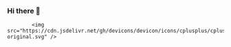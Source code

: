 ### Hi there 👋

<!--
**Cosme-R/Cosme-R** is a ✨ _special_ ✨ repository because its `README.md` (this file) appears on your GitHub profile.

Here are some ideas to get you started:

- 🔭 I’m currently working on ...
- 🌱 I’m currently learning ...
- 👯 I’m looking to collaborate on ...
- 🤔 I’m looking for help with ...
- 💬 Ask me about ...
- 📫 How to reach me: ...
- 😄 Pronouns: ...
- ⚡ Fun 
 <div></div>fact: ...
-->
 <div>
    
         
            <img src="https://cdn.jsdelivr.net/gh/devicons/devicon/icons/cplusplus/cplusplus-original.svg" />
          
          
   
 </div>
